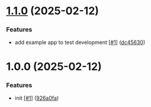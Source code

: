 # [1.1.0](https://github.com/d3p1/docknext/compare/v1.0.0...v1.1.0) (2025-02-12)


### Features

* add example app to test development [[#1](https://github.com/d3p1/docknext/issues/1)] ([dc45630](https://github.com/d3p1/docknext/commit/dc45630f75baf8b15ab7d12a8ad0419ccb943568))

# 1.0.0 (2025-02-12)


### Features

* init [[#1](https://github.com/d3p1/docknext/issues/1)] ([926a0fa](https://github.com/d3p1/docknext/commit/926a0fad3f1317f83fe6baa7603fb77935705ede))
